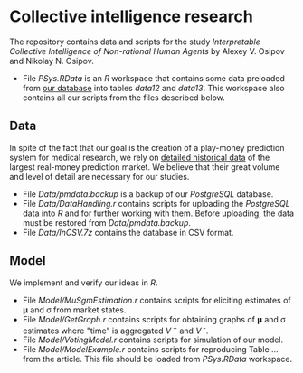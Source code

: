 # Collective intelligence research
The repository contains data and scripts for the study _Interpretable Collective Intelligence of Non-rational Human Agents_ by Alexey V. Osipov and Nikolay N. Osipov.
* File _PSys.RData_ is an _R_ workspace that contains some data preloaded from [our database](https://github.com/nicknick85/Prediction-Systems-Research/tree/master/Data) into tables _data12_ and _data13_. This workspace also contains all our scripts from the files described below.
## Data
In spite of the fact that our goal is the creation of a play-money prediction system for medical research, we rely on [detailed historical data](https://github.com/nicknick85/Prediction-Systems-Research/tree/master/Data) of the largest real-money prediction market. We believe that their great volume and level of detail are necessary for our studies.
* File _Data/pmdata.backup_ is a backup of our _PostgreSQL_ database.
* File _Data/DataHandling.r_ contains scripts for uploading the _PostgreSQL_ data into _R_ and for further working with them. Before uploading, the data must be restored from _Data/pmdata.backup_.
* File _Data/InCSV.7z_ contains the database in CSV format.
## Model
We implement and verify our ideas in _R_.
* File _Model/MuSgmEstimation.r_ contains scripts for eliciting estimates of __&mu;__ and &sigma; from market states.
* File _Model/GetGraph.r_ contains scripts for obtaining graphs of __&mu;__ and &sigma; estimates where "time" is aggregated _V_<sup> +</sup> and&nbsp;_V_<sup> -</sup>.
* File _Model/VotingModel.r_ contains scripts for simulation of our model.
* File _Model/ModelExample.r_ contains scripts for reproducing Table ... from the article. This file should be loaded from _PSys.RData_ workspace.
